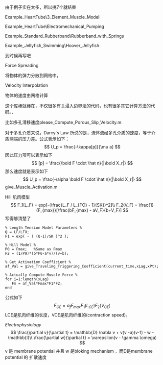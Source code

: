 由于例子实在太多，所以挑7个就结束

Example_HeartTube\3_Element_Muscle_Model

Example_HeartTube\Electromechanical_Pumping

Example_Standard_Rubberband\Rubberband_with_Springs

Example_Jellyfish_Swimming\Hoover_Jellyfish

到时候再写吧

Force Spreading

将物体的弹力分散到网格中，

Velocity Interpolation

物体的速度由网格计算

这个库棒就棒在，不仅很多有关浸入边界法的代码，也有很多其它计算方法的代码。、

比如多孔滑移速度please_Compute_Porous_Slip_Velocity.m

对于多孔介质来说，Darcy`s Law 所说的是，流体流经多孔介质的速度，等于介质两端的压力差。公式表示如下：
$$
U_p = \frac{-\kappa[p]}{\mu a}
$$
因此压力项可以表示如下
$$
[p] = \frac{\bold F \cdot \hat n}{|\bold X_r|}
$$
那么速度就是表示如下
$$
U_p = \frac{-\alpha \bold F \cdot \hat n}{|\bold X_r|}
$$
give_Muscle_Activation.m

Hill 肌肉模型
$$
F_1(L_F) = exp[-(\frac{L_F / L_{FO} - 1}{SK})^2]\\
F_2(V_F) = \frac{1}{F_{max}}[\frac{bF_{max} - aV_F}{b+V_F}]
$$
写得够清楚了

```
% Length Tension Model Parameters %
Q = LF/LFO;
F1 = exp( - ( (Q-1)/SK )^2 );

% Hill Model %
P0 = Fmax;   %Same as Fmax
F2 = (1/P0)*(b*P0-a*v)/(v+b);

% Get Activation Coefficient %
af_Val = give_Traveling_Triggering_Coefficient(current_time,xLag,xPt);

% Actually Compute Muscle Force %
for i=1:length(xLag)
   Fm = af_Val*Fmax*F1*F2; 
end
```

公式如下
$$
F_{CE} = a_f F_{max} F_1(L_{CE})F_2(V_{CE})
$$
LCE是肌肉纤维的长度，VCE是肌肉纤维的(contraction speed)。

*Electrophysiology*
$$
\frac{\partial v}{\partial t} = \mathbb{D} \nabla v + v(v -a)(v-1) - w - \mathbb{I}\\
\frac{\partial w}{\partial t} = \varepsilon(v - \gamma \omega)
$$
v 是 membrane potential 并且 w 是bloking mechanism ，而D是membrane potential 的 扩散速度
